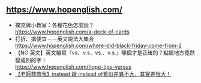 ## https://www.hopenglish.com/
- 撲克牌小教室：各種花色怎麼說？
  <br>https://www.hopenglish.com/a-deck-of-cards
- 打折、搶便宜－－英文說法大集合
  <br>https://www.hopenglish.com/where-did-black-friday-come-from-2
- 【NG 英文】英文縮寫『vs、v.s、vs.、v.s.』哪個才是正確的？點錯地方竟然變成別的字！
  <br>https://www.hopenglish.com/hope-tips-versus
- [【老師救救我】instead 跟 instead of看似差異不大，其實差很大！](https://www.hopenglish.com/hope-tips-instead-of-and-instead)
